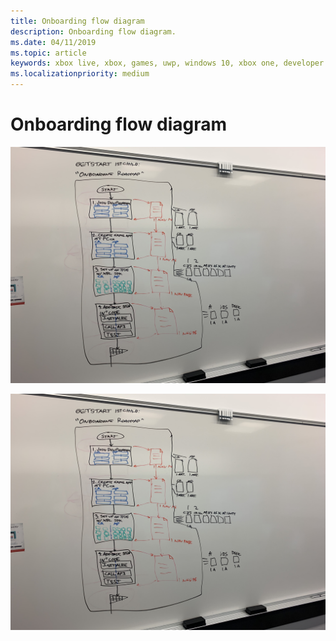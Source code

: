 ```yaml
---
title: Onboarding flow diagram
description: Onboarding flow diagram.
ms.date: 04/11/2019
ms.topic: article
keywords: xbox live, xbox, games, uwp, windows 10, xbox one, developer program
ms.localizationpriority: medium
---
```


# Onboarding flow diagram

   ![Onboarding flow diagram 1](onboarding-img/onboardingflowdiagram.jpg)

   ![Onboarding flow diagram 2](onboarding-img/onboardingflowdiagram.jpg)
